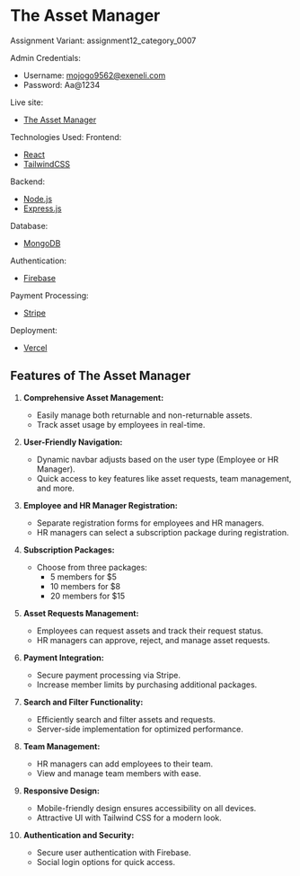 # The Asset Manager

Assignment Variant: assignment12_category_0007

Admin Credentials:
* Username: mojogo9562@exeneli.com
* Password: Aa@1234

Live site:
- [The Asset Manager](https://asset-manager-54e54.web.app/)


Technologies Used:
Frontend:
- [React](https://react.dev/)
- [TailwindCSS](https://tailwindcss.com/)

Backend:
- [Node.js](https://nodejs.org/en)
- [Express.js](https://expressjs.com/)

Database:
- [MongoDB](https://www.mongodb.com/)

Authentication:
- [Firebase](https://firebase.google.com/)

Payment Processing:
- [Stripe](https://stripe.com/)

Deployment: 
- [Vercel](https://vercel.com/)





## Features of The Asset Manager

1. **Comprehensive Asset Management:**
   - Easily manage both returnable and non-returnable assets.
   - Track asset usage by employees in real-time.

2. **User-Friendly Navigation:**
   - Dynamic navbar adjusts based on the user type (Employee or HR Manager).
   - Quick access to key features like asset requests, team management, and more.

3. **Employee and HR Manager Registration:**
   - Separate registration forms for employees and HR managers.
   - HR managers can select a subscription package during registration.

4. **Subscription Packages:**
   - Choose from three packages:
     - 5 members for $5
     - 10 members for $8
     - 20 members for $15

5. **Asset Requests Management:**
   - Employees can request assets and track their request status.
   - HR managers can approve, reject, and manage asset requests.

6. **Payment Integration:**
   - Secure payment processing via Stripe.
   - Increase member limits by purchasing additional packages.

7. **Search and Filter Functionality:**
   - Efficiently search and filter assets and requests.
   - Server-side implementation for optimized performance.

8. **Team Management:**
   - HR managers can add employees to their team.
   - View and manage team members with ease.

9. **Responsive Design:**
   - Mobile-friendly design ensures accessibility on all devices.
   - Attractive UI with Tailwind CSS for a modern look.

10. **Authentication and Security:**
    - Secure user authentication with Firebase.
    - Social login options for quick access.


  

